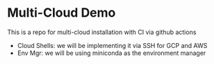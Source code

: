 # Multi-Cloud Demo
This is a repo for multi-cloud installation with CI via github actions 

- Cloud Shells: we will be implementing it via SSH for GCP and AWS
- Env Mgr: we will be using miniconda as the environment manager 
